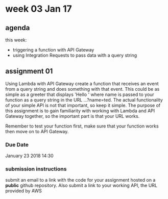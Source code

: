 # week 03 Jan 17

## agenda
this week:  
  - triggering a function with API Gateway
  - using Integration Requests to pass data with a query string


## assignment 01

Using Lambda with API Gateway create a function that receives an event from a
query string and does something with that event. This could be as simple as a
greeter that displays 'Hello <name>' where name is passed to your function as a
query string in the URL ...?name=ted. The actual functionality of your simple
API is not that important, so keep it simple. The purpose of this assignment is
to gain familiarity with working with Lambda and API Gateway together, so the
important part is that your URL works.

Remember to test your function first, make sure that your function works then
move on to API Gateway.

### Due Date

January 23 2018 14:30

### submission instructions

submit an email to a link with the code for your assignment hosted on a
**public** github repository. 
Also submit a link to your working API, the URL provided by AWS
